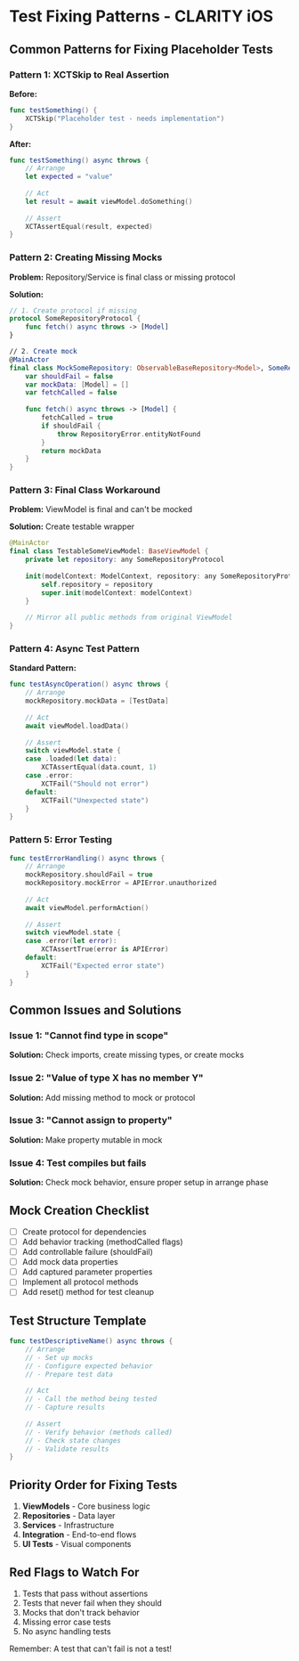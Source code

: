 # Test Fixing Patterns - CLARITY iOS

## Common Patterns for Fixing Placeholder Tests

### Pattern 1: XCTSkip to Real Assertion

**Before:**
```swift
func testSomething() {
    XCTSkip("Placeholder test - needs implementation")
}
```

**After:**
```swift
func testSomething() async throws {
    // Arrange
    let expected = "value"
    
    // Act
    let result = await viewModel.doSomething()
    
    // Assert
    XCTAssertEqual(result, expected)
}
```

### Pattern 2: Creating Missing Mocks

**Problem:** Repository/Service is final class or missing protocol

**Solution:**
```swift
// 1. Create protocol if missing
protocol SomeRepositoryProtocol {
    func fetch() async throws -> [Model]
}

// 2. Create mock
@MainActor
final class MockSomeRepository: ObservableBaseRepository<Model>, SomeRepositoryProtocol {
    var shouldFail = false
    var mockData: [Model] = []
    var fetchCalled = false
    
    func fetch() async throws -> [Model] {
        fetchCalled = true
        if shouldFail {
            throw RepositoryError.entityNotFound
        }
        return mockData
    }
}
```

### Pattern 3: Final Class Workaround

**Problem:** ViewModel is final and can't be mocked

**Solution:** Create testable wrapper
```swift
@MainActor
final class TestableSomeViewModel: BaseViewModel {
    private let repository: any SomeRepositoryProtocol
    
    init(modelContext: ModelContext, repository: any SomeRepositoryProtocol) {
        self.repository = repository
        super.init(modelContext: modelContext)
    }
    
    // Mirror all public methods from original ViewModel
}
```

### Pattern 4: Async Test Pattern

**Standard Pattern:**
```swift
func testAsyncOperation() async throws {
    // Arrange
    mockRepository.mockData = [TestData]
    
    // Act
    await viewModel.loadData()
    
    // Assert
    switch viewModel.state {
    case .loaded(let data):
        XCTAssertEqual(data.count, 1)
    case .error:
        XCTFail("Should not error")
    default:
        XCTFail("Unexpected state")
    }
}
```

### Pattern 5: Error Testing

```swift
func testErrorHandling() async throws {
    // Arrange
    mockRepository.shouldFail = true
    mockRepository.mockError = APIError.unauthorized
    
    // Act
    await viewModel.performAction()
    
    // Assert
    switch viewModel.state {
    case .error(let error):
        XCTAssertTrue(error is APIError)
    default:
        XCTFail("Expected error state")
    }
}
```

## Common Issues and Solutions

### Issue 1: "Cannot find type in scope"
**Solution:** Check imports, create missing types, or create mocks

### Issue 2: "Value of type X has no member Y"
**Solution:** Add missing method to mock or protocol

### Issue 3: "Cannot assign to property"
**Solution:** Make property mutable in mock

### Issue 4: Test compiles but fails
**Solution:** Check mock behavior, ensure proper setup in arrange phase

## Mock Creation Checklist

- [ ] Create protocol for dependencies
- [ ] Add behavior tracking (methodCalled flags)
- [ ] Add controllable failure (shouldFail)
- [ ] Add mock data properties
- [ ] Add captured parameter properties
- [ ] Implement all protocol methods
- [ ] Add reset() method for test cleanup

## Test Structure Template

```swift
func testDescriptiveName() async throws {
    // Arrange
    // - Set up mocks
    // - Configure expected behavior
    // - Prepare test data
    
    // Act
    // - Call the method being tested
    // - Capture results
    
    // Assert
    // - Verify behavior (methods called)
    // - Check state changes
    // - Validate results
}
```

## Priority Order for Fixing Tests

1. **ViewModels** - Core business logic
2. **Repositories** - Data layer
3. **Services** - Infrastructure
4. **Integration** - End-to-end flows
5. **UI Tests** - Visual components

## Red Flags to Watch For

1. Tests that pass without assertions
2. Tests that never fail when they should
3. Mocks that don't track behavior
4. Missing error case tests
5. No async handling tests

Remember: A test that can't fail is not a test!